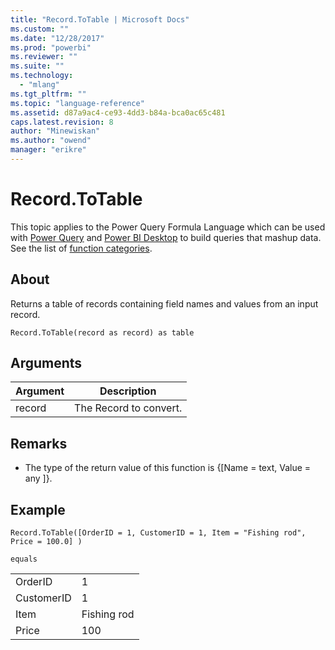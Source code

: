 ```yaml
---
title: "Record.ToTable | Microsoft Docs"
ms.custom: ""
ms.date: "12/28/2017"
ms.prod: "powerbi"
ms.reviewer: ""
ms.suite: ""
ms.technology: 
  - "mlang"
ms.tgt_pltfrm: ""
ms.topic: "language-reference"
ms.assetid: d87a9ac4-ce93-4dd3-b84a-bca0ac65c481
caps.latest.revision: 8
author: "Minewiskan"
ms.author: "owend"
manager: "erikre"
---
```

# Record.ToTable
This topic applies to the Power Query Formula Language which can be used with [Power Query](https://support.office.com/article/Introduction-to-Microsoft-Power-Query-for-Excel-6E92E2F4-2079-4E1F-BAD5-89F6269CD605) and [Power BI Desktop](http://go.microsoft.com/fwlink/p/?LinkId=618607) to build queries that mashup data. See the list of [function categories](https://msdn.microsoft.com/en-us/library/mt211003.aspx).  
  
## About  
Returns a table of records containing field names and values from an input record.  
  
```  
Record.ToTable(record as record) as table  
```  
  
## Arguments  
  
|Argument|Description|  
|------------|---------------|  
|record|The Record to convert.|  
  
## <a name="__toc360789191"></a>Remarks  
  
-   The type of the return value of this function is {[Name = text, Value = any ]}.  
  
## Example  
  
```  
Record.ToTable([OrderID = 1, CustomerID = 1, Item = "Fishing rod", Price = 100.0] )  
  
equals  
```  
  
|||  
|-|-|  
|OrderID|1|  
|CustomerID|1|  
|Item|Fishing rod|  
|Price|100|  
  
